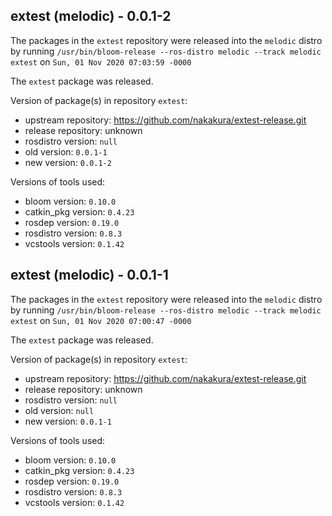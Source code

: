 ## extest (melodic) - 0.0.1-2

The packages in the `extest` repository were released into the `melodic` distro by running `/usr/bin/bloom-release --ros-distro melodic --track melodic extest` on `Sun, 01 Nov 2020 07:03:59 -0000`

The `extest` package was released.

Version of package(s) in repository `extest`:

- upstream repository: https://github.com/nakakura/extest-release.git
- release repository: unknown
- rosdistro version: `null`
- old version: `0.0.1-1`
- new version: `0.0.1-2`

Versions of tools used:

- bloom version: `0.10.0`
- catkin_pkg version: `0.4.23`
- rosdep version: `0.19.0`
- rosdistro version: `0.8.3`
- vcstools version: `0.1.42`


## extest (melodic) - 0.0.1-1

The packages in the `extest` repository were released into the `melodic` distro by running `/usr/bin/bloom-release --ros-distro melodic --track melodic extest` on `Sun, 01 Nov 2020 07:00:47 -0000`

The `extest` package was released.

Version of package(s) in repository `extest`:

- upstream repository: https://github.com/nakakura/extest-release.git
- release repository: unknown
- rosdistro version: `null`
- old version: `null`
- new version: `0.0.1-1`

Versions of tools used:

- bloom version: `0.10.0`
- catkin_pkg version: `0.4.23`
- rosdep version: `0.19.0`
- rosdistro version: `0.8.3`
- vcstools version: `0.1.42`


